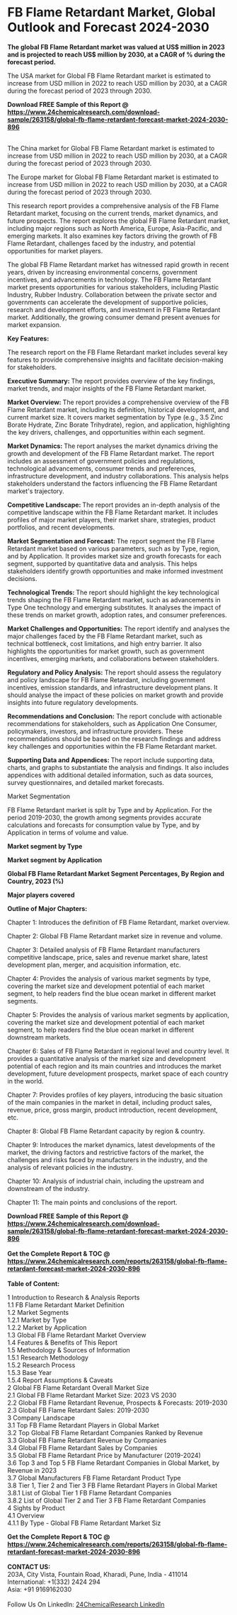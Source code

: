 <h1>FB Flame Retardant Market, Global Outlook and Forecast 2024-2030</h1><p><strong>The global FB Flame Retardant market was valued at US$ million in 2023 and is projected to reach US$ million by 2030, at a CAGR of % during the forecast period.</strong></p><p>
</p><p>The USA market for Global FB Flame Retardant market is estimated to increase from USD million in 2022 to reach USD million by 2030, at a CAGR during the forecast period of 2023 through 2030.</p><div><b>Download FREE Sample of this Report @ 
            <a href="https://www.24chemicalresearch.com/download-sample/263158/global-fb-flame-retardant-forecast-market-2024-2030-896">
            https://www.24chemicalresearch.com/download-sample/263158/global-fb-flame-retardant-forecast-market-2024-2030-896</a></b></div><br><p>
</p><p>The China market for Global FB Flame Retardant market is estimated to increase from USD million in 2022 to reach USD million by 2030, at a CAGR during the forecast period of 2023 through 2030.</p><p>
</p><p>The Europe market for Global FB Flame Retardant market is estimated to increase from USD million in 2022 to reach USD million by 2030, at a CAGR during the forecast period of 2023 through 2030.</p><p>
</p><p>This research report provides a comprehensive analysis of the FB Flame Retardant market, focusing on the current trends, market dynamics, and future prospects. The report explores the global FB Flame Retardant market, including major regions such as North America, Europe, Asia-Pacific, and emerging markets. It also examines key factors driving the growth of FB Flame Retardant, challenges faced by the industry, and potential opportunities for market players.</p><p>
The global FB Flame Retardant market has witnessed rapid growth in recent years, driven by increasing environmental concerns, government incentives, and advancements in technology. The FB Flame Retardant market presents opportunities for various stakeholders, including Plastic Industry, Rubber Industry. Collaboration between the private sector and governments can accelerate the development of supportive policies, research and development efforts, and investment in FB Flame Retardant market. Additionally, the growing consumer demand present avenues for market expansion.</p><p>
<strong>Key Features:</strong></p><p>
The research report on the FB Flame Retardant market includes several key features to provide comprehensive insights and facilitate decision-making for stakeholders.</p><p>
<strong>Executive Summary: </strong>The report provides overview of the key findings, market trends, and major insights of the FB Flame Retardant market.</p><p>
<strong>Market Overview: </strong>The report provides a comprehensive overview of the FB Flame Retardant market, including its definition, historical development, and current market size. It covers market segmentation by Type (e.g., 3.5 Zinc Borate Hydrate, Zinc Borate Trihydrate), region, and application, highlighting the key drivers, challenges, and opportunities within each segment.</p><p>
<strong>Market Dynamics: </strong>The report analyses the market dynamics driving the growth and development of the FB Flame Retardant market. The report includes an assessment of government policies and regulations, technological advancements, consumer trends and preferences, infrastructure development, and industry collaborations. This analysis helps stakeholders understand the factors influencing the FB Flame Retardant market's trajectory.</p><p>
<strong>Competitive Landscape: </strong>The report provides an in-depth analysis of the competitive landscape within the FB Flame Retardant market. It includes profiles of major market players, their market share, strategies, product portfolios, and recent developments.</p><p>
<strong>Market Segmentation and Forecast: </strong>The report segment the FB Flame Retardant market based on various parameters, such as by Type, region, and by Application. It provides market size and growth forecasts for each segment, supported by quantitative data and analysis. This helps stakeholders identify growth opportunities and make informed investment decisions.</p><p>
<strong>Technological Trends: </strong>The report should highlight the key technological trends shaping the FB Flame Retardant market, such as advancements in Type One technology and emerging substitutes. It analyses the impact of these trends on market growth, adoption rates, and consumer preferences.</p><p>
<strong>Market Challenges and Opportunities:</strong> The report identify and analyses the major challenges faced by the FB Flame Retardant market, such as technical bottleneck, cost limitations, and high entry barrier. It also highlights the opportunities for market growth, such as government incentives, emerging markets, and collaborations between stakeholders.</p><p>
<strong>Regulatory and Policy Analysis:</strong> The report should assess the regulatory and policy landscape for FB Flame Retardant, including government incentives, emission standards, and infrastructure development plans. It should analyse the impact of these policies on market growth and provide insights into future regulatory developments.</p><p>
<strong>Recommendations and Conclusion:</strong> The report conclude with actionable recommendations for stakeholders, such as Application One Consumer, policymakers, investors, and infrastructure providers. These recommendations should be based on the research findings and address key challenges and opportunities within the FB Flame Retardant market.</p><p>
<strong>Supporting Data and Appendices: </strong>The report include supporting data, charts, and graphs to substantiate the analysis and findings. It also includes appendices with additional detailed information, such as data sources, survey questionnaires, and detailed market forecasts.</p><p>
Market Segmentation</p><p>
FB Flame Retardant market is split by Type and by Application. For the period 2019-2030, the growth among segments provides accurate calculations and forecasts for consumption value by Type, and by Application in terms of volume and value.</p><p>
<strong>Market segment by Type</strong></p><p>
</p><p>
</p><p><strong>Market segment by Application</strong></p><p>
</p><p>
</p><p><strong>Global FB Flame Retardant Market Segment Percentages, By Region and Country, 2023 (%)</strong></p><p>
</p><p>
</p><p></p><p>
</p><p><strong>Major players covered</strong></p><p>
</p><p>
</p><p><strong>Outline of Major Chapters:</strong></p><p>
Chapter 1: Introduces the definition of FB Flame Retardant, market overview.</p><p>
Chapter 2: Global FB Flame Retardant market size in revenue and volume.</p><p>
Chapter 3: Detailed analysis of FB Flame Retardant manufacturers competitive landscape, price, sales and revenue market share, latest development plan, merger, and acquisition information, etc.</p><p>
Chapter 4: Provides the analysis of various market segments by type, covering the market size and development potential of each market segment, to help readers find the blue ocean market in different market segments.</p><p>
Chapter 5: Provides the analysis of various market segments by application, covering the market size and development potential of each market segment, to help readers find the blue ocean market in different downstream markets.</p><p>
Chapter 6: Sales of FB Flame Retardant in regional level and country level. It provides a quantitative analysis of the market size and development potential of each region and its main countries and introduces the market development, future development prospects, market space of each country in the world.</p><p>
Chapter 7: Provides profiles of key players, introducing the basic situation of the main companies in the market in detail, including product sales, revenue, price, gross margin, product introduction, recent development, etc.</p><p>
Chapter 8: Global FB Flame Retardant capacity by region &amp; country.</p><p>
Chapter 9: Introduces the market dynamics, latest developments of the market, the driving factors and restrictive factors of the market, the challenges and risks faced by manufacturers in the industry, and the analysis of relevant policies in the industry.</p><p>
Chapter 10: Analysis of industrial chain, including the upstream and downstream of the industry.</p><p>
Chapter 11: The main points and conclusions of the report.</p><div><b>Download FREE Sample of this Report @ 
            <a href="https://www.24chemicalresearch.com/download-sample/263158/global-fb-flame-retardant-forecast-market-2024-2030-896">
            https://www.24chemicalresearch.com/download-sample/263158/global-fb-flame-retardant-forecast-market-2024-2030-896</a></b></div><br><div><b>Get the Complete Report & TOC @ 
            <a href="https://www.24chemicalresearch.com/reports/263158/global-fb-flame-retardant-forecast-market-2024-2030-896">
            https://www.24chemicalresearch.com/reports/263158/global-fb-flame-retardant-forecast-market-2024-2030-896</a></b></div><br>
            <b>Table of Content:</b><p>1 Introduction to Research & Analysis Reports<br />
    1.1 FB Flame Retardant Market Definition<br />
    1.2 Market Segments<br />
        1.2.1 Market by Type<br />
        1.2.2 Market by Application<br />
    1.3 Global FB Flame Retardant Market Overview<br />
    1.4 Features & Benefits of This Report<br />
    1.5 Methodology & Sources of Information<br />
        1.5.1 Research Methodology<br />
        1.5.2 Research Process<br />
        1.5.3 Base Year<br />
        1.5.4 Report Assumptions & Caveats<br />
2 Global FB Flame Retardant Overall Market Size<br />
    2.1 Global FB Flame Retardant Market Size: 2023 VS 2030<br />
    2.2 Global FB Flame Retardant Revenue, Prospects & Forecasts: 2019-2030<br />
    2.3 Global FB Flame Retardant Sales: 2019-2030<br />
3 Company Landscape<br />
    3.1 Top FB Flame Retardant Players in Global Market<br />
    3.2 Top Global FB Flame Retardant Companies Ranked by Revenue<br />
    3.3 Global FB Flame Retardant Revenue by Companies<br />
    3.4 Global FB Flame Retardant Sales by Companies<br />
    3.5 Global FB Flame Retardant Price by Manufacturer (2019-2024)<br />
    3.6 Top 3 and Top 5 FB Flame Retardant Companies in Global Market, by Revenue in 2023<br />
    3.7 Global Manufacturers FB Flame Retardant Product Type<br />
    3.8 Tier 1, Tier 2 and Tier 3 FB Flame Retardant Players in Global Market<br />
        3.8.1 List of Global Tier 1 FB Flame Retardant Companies<br />
        3.8.2 List of Global Tier 2 and Tier 3 FB Flame Retardant Companies<br />
4 Sights by Product<br />
    4.1 Overview<br />
        4.1.1 By Type - Global FB Flame Retardant Market Siz</p><div><b>Get the Complete Report & TOC @ 
            <a href="https://www.24chemicalresearch.com/reports/263158/global-fb-flame-retardant-forecast-market-2024-2030-896">
            https://www.24chemicalresearch.com/reports/263158/global-fb-flame-retardant-forecast-market-2024-2030-896</a></b></div><br><b>CONTACT US:</b><br>
            203A, City Vista, Fountain Road, Kharadi, Pune, India - 411014<br>
            International: +1(332) 2424 294<br>
            Asia: +91 9169162030 <br><br>
            Follow Us On LinkedIn: <a href="https://www.linkedin.com/company/24chemicalresearch/">24ChemicalResearch LinkedIn</a>
